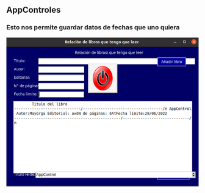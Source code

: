 ## AppControles
### Esto nos permite guardar datos de fechas que uno quiera 
![Foto](Foto.png "Imagenes/Foto.png ")






